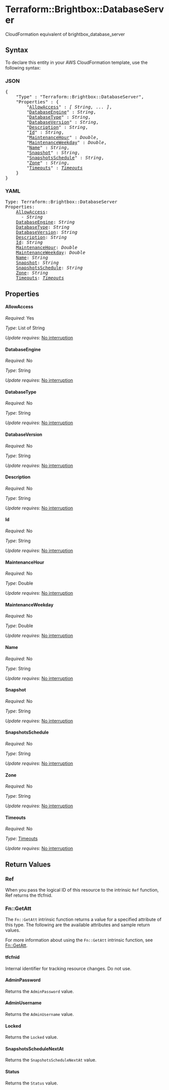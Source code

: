 # Terraform::Brightbox::DatabaseServer

CloudFormation equivalent of brightbox_database_server

## Syntax

To declare this entity in your AWS CloudFormation template, use the following syntax:

### JSON

<pre>
{
    "Type" : "Terraform::Brightbox::DatabaseServer",
    "Properties" : {
        "<a href="#allowaccess" title="AllowAccess">AllowAccess</a>" : <i>[ String, ... ]</i>,
        "<a href="#databaseengine" title="DatabaseEngine">DatabaseEngine</a>" : <i>String</i>,
        "<a href="#databasetype" title="DatabaseType">DatabaseType</a>" : <i>String</i>,
        "<a href="#databaseversion" title="DatabaseVersion">DatabaseVersion</a>" : <i>String</i>,
        "<a href="#description" title="Description">Description</a>" : <i>String</i>,
        "<a href="#id" title="Id">Id</a>" : <i>String</i>,
        "<a href="#maintenancehour" title="MaintenanceHour">MaintenanceHour</a>" : <i>Double</i>,
        "<a href="#maintenanceweekday" title="MaintenanceWeekday">MaintenanceWeekday</a>" : <i>Double</i>,
        "<a href="#name" title="Name">Name</a>" : <i>String</i>,
        "<a href="#snapshot" title="Snapshot">Snapshot</a>" : <i>String</i>,
        "<a href="#snapshotsschedule" title="SnapshotsSchedule">SnapshotsSchedule</a>" : <i>String</i>,
        "<a href="#zone" title="Zone">Zone</a>" : <i>String</i>,
        "<a href="#timeouts" title="Timeouts">Timeouts</a>" : <i><a href="timeouts.md">Timeouts</a></i>
    }
}
</pre>

### YAML

<pre>
Type: Terraform::Brightbox::DatabaseServer
Properties:
    <a href="#allowaccess" title="AllowAccess">AllowAccess</a>: <i>
      - String</i>
    <a href="#databaseengine" title="DatabaseEngine">DatabaseEngine</a>: <i>String</i>
    <a href="#databasetype" title="DatabaseType">DatabaseType</a>: <i>String</i>
    <a href="#databaseversion" title="DatabaseVersion">DatabaseVersion</a>: <i>String</i>
    <a href="#description" title="Description">Description</a>: <i>String</i>
    <a href="#id" title="Id">Id</a>: <i>String</i>
    <a href="#maintenancehour" title="MaintenanceHour">MaintenanceHour</a>: <i>Double</i>
    <a href="#maintenanceweekday" title="MaintenanceWeekday">MaintenanceWeekday</a>: <i>Double</i>
    <a href="#name" title="Name">Name</a>: <i>String</i>
    <a href="#snapshot" title="Snapshot">Snapshot</a>: <i>String</i>
    <a href="#snapshotsschedule" title="SnapshotsSchedule">SnapshotsSchedule</a>: <i>String</i>
    <a href="#zone" title="Zone">Zone</a>: <i>String</i>
    <a href="#timeouts" title="Timeouts">Timeouts</a>: <i><a href="timeouts.md">Timeouts</a></i>
</pre>

## Properties

#### AllowAccess

_Required_: Yes

_Type_: List of String

_Update requires_: [No interruption](https://docs.aws.amazon.com/AWSCloudFormation/latest/UserGuide/using-cfn-updating-stacks-update-behaviors.html#update-no-interrupt)

#### DatabaseEngine

_Required_: No

_Type_: String

_Update requires_: [No interruption](https://docs.aws.amazon.com/AWSCloudFormation/latest/UserGuide/using-cfn-updating-stacks-update-behaviors.html#update-no-interrupt)

#### DatabaseType

_Required_: No

_Type_: String

_Update requires_: [No interruption](https://docs.aws.amazon.com/AWSCloudFormation/latest/UserGuide/using-cfn-updating-stacks-update-behaviors.html#update-no-interrupt)

#### DatabaseVersion

_Required_: No

_Type_: String

_Update requires_: [No interruption](https://docs.aws.amazon.com/AWSCloudFormation/latest/UserGuide/using-cfn-updating-stacks-update-behaviors.html#update-no-interrupt)

#### Description

_Required_: No

_Type_: String

_Update requires_: [No interruption](https://docs.aws.amazon.com/AWSCloudFormation/latest/UserGuide/using-cfn-updating-stacks-update-behaviors.html#update-no-interrupt)

#### Id

_Required_: No

_Type_: String

_Update requires_: [No interruption](https://docs.aws.amazon.com/AWSCloudFormation/latest/UserGuide/using-cfn-updating-stacks-update-behaviors.html#update-no-interrupt)

#### MaintenanceHour

_Required_: No

_Type_: Double

_Update requires_: [No interruption](https://docs.aws.amazon.com/AWSCloudFormation/latest/UserGuide/using-cfn-updating-stacks-update-behaviors.html#update-no-interrupt)

#### MaintenanceWeekday

_Required_: No

_Type_: Double

_Update requires_: [No interruption](https://docs.aws.amazon.com/AWSCloudFormation/latest/UserGuide/using-cfn-updating-stacks-update-behaviors.html#update-no-interrupt)

#### Name

_Required_: No

_Type_: String

_Update requires_: [No interruption](https://docs.aws.amazon.com/AWSCloudFormation/latest/UserGuide/using-cfn-updating-stacks-update-behaviors.html#update-no-interrupt)

#### Snapshot

_Required_: No

_Type_: String

_Update requires_: [No interruption](https://docs.aws.amazon.com/AWSCloudFormation/latest/UserGuide/using-cfn-updating-stacks-update-behaviors.html#update-no-interrupt)

#### SnapshotsSchedule

_Required_: No

_Type_: String

_Update requires_: [No interruption](https://docs.aws.amazon.com/AWSCloudFormation/latest/UserGuide/using-cfn-updating-stacks-update-behaviors.html#update-no-interrupt)

#### Zone

_Required_: No

_Type_: String

_Update requires_: [No interruption](https://docs.aws.amazon.com/AWSCloudFormation/latest/UserGuide/using-cfn-updating-stacks-update-behaviors.html#update-no-interrupt)

#### Timeouts

_Required_: No

_Type_: <a href="timeouts.md">Timeouts</a>

_Update requires_: [No interruption](https://docs.aws.amazon.com/AWSCloudFormation/latest/UserGuide/using-cfn-updating-stacks-update-behaviors.html#update-no-interrupt)

## Return Values

### Ref

When you pass the logical ID of this resource to the intrinsic `Ref` function, Ref returns the tfcfnid.

### Fn::GetAtt

The `Fn::GetAtt` intrinsic function returns a value for a specified attribute of this type. The following are the available attributes and sample return values.

For more information about using the `Fn::GetAtt` intrinsic function, see [Fn::GetAtt](https://docs.aws.amazon.com/AWSCloudFormation/latest/UserGuide/intrinsic-function-reference-getatt.html).

#### tfcfnid

Internal identifier for tracking resource changes. Do not use.

#### AdminPassword

Returns the <code>AdminPassword</code> value.

#### AdminUsername

Returns the <code>AdminUsername</code> value.

#### Locked

Returns the <code>Locked</code> value.

#### SnapshotsScheduleNextAt

Returns the <code>SnapshotsScheduleNextAt</code> value.

#### Status

Returns the <code>Status</code> value.


